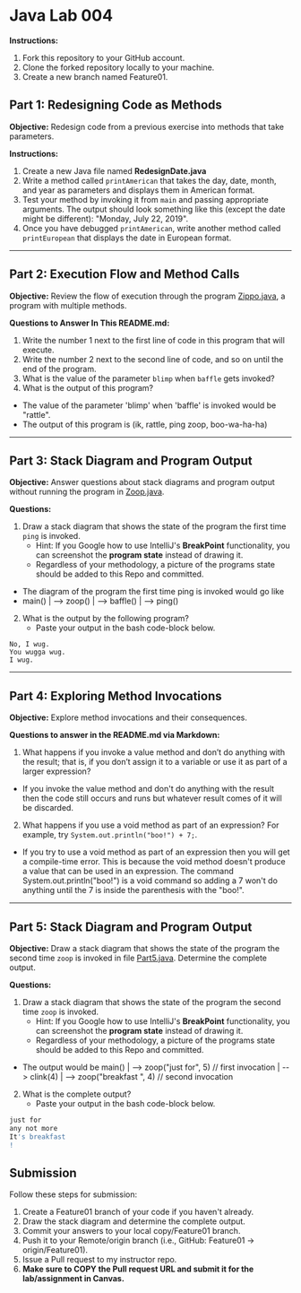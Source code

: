 # Java Lab 004

**Instructions:**
1. Fork this repository to your GitHub account.
2. Clone the forked repository locally to your machine.
3. Create a new branch named Feature01.

## Part 1: Redesigning Code as Methods

**Objective:**
Redesign code from a previous exercise into methods that take parameters.

**Instructions:**
1. Create a new Java file named **RedesignDate.java**
2. Write a method called `printAmerican` that takes the day, date, month, and year as parameters and displays them in American format.
3. Test your method by invoking it from `main` and passing appropriate arguments. The output should look something like this (except the date might be different): "Monday, July 22, 2019".
4. Once you have debugged `printAmerican`, write another method called `printEuropean` that displays the date in European format.

---

## Part 2: Execution Flow and Method Calls

**Objective:**
Review the flow of execution through the program [Zippo.java](src/Zippo.java), a program with multiple methods.

**Questions to Answer In This README.md:**
1. Write the number 1 next to the first line of code in this program that will execute.
2. Write the number 2 next to the second line of code, and so on until the end of the program.
3. What is the value of the parameter `blimp` when `baffle` gets invoked?
4. What is the output of this program?
* The value of the parameter 'blimp' when 'baffle' is invoked would be "rattle".
* The output of this program is (ik, rattle, ping zoop, boo-wa-ha-ha)
---

## Part 3: Stack Diagram and Program Output

**Objective:**
Answer questions about stack diagrams and program output without running the program in [Zoop.java](src/Zoop.java).

**Questions:**
1. Draw a stack diagram that shows the state of the program the first time `ping` is invoked.
    * Hint: If you Google how to use IntelliJ's **BreakPoint** functionality, you can screenshot the **program state** instead of drawing it.
    * Regardless of your methodology, a picture of the programs state should be added to this Repo and committed.
   
* The diagram of the program the first time ping is invoked would go like
* main()
  |
  --> zoop()
  |
  --> baffle()
  |
  --> ping()

2. What is the output by the following program?
    * Paste your output in the bash code-block below.
```
No, I wug.
You wugga wug.
I wug.
```

--- 

## Part 4: Exploring Method Invocations

**Objective:**
Explore method invocations and their consequences.

**Questions to answer in the README.md via Markdown:**
1. What happens if you invoke a value method and don’t do anything with the result; that is, if you don’t assign it to a variable or use it as part of a larger expression?
* If you invoke the value method and don't do anything with the result then the code still occurs and runs but whatever result comes of it will be discarded. 
2. What happens if you use a void method as part of an expression? For example, try `System.out.println("boo!") + 7;`.
* If you try to use a void method as part of an expression then you will get a compile-time error. This is because the void method doesn't produce a value that can be used in an expression. The command System.out.println("boo!") is a void command so adding a 7 won't do anything until the 7 is inside the parenthesis with the "boo!".

---

## Part 5: Stack Diagram and Program Output

**Objective:**
Draw a stack diagram that shows the state of the program the second time `zoop` is invoked in file [Part5.java](src/Part5.java). Determine the complete output.

**Questions:**
1. Draw a stack diagram that shows the state of the program the second time `zoop` is invoked.
    * Hint: If you Google how to use IntelliJ's **BreakPoint** functionality, you can screenshot the **program state** instead of drawing it.
    * Regardless of your methodology, a picture of the programs state should be added to this Repo and committed.
   
* The output would be
  main()
  |
  --> zoop("just for", 5) // first invocation
  |
  --> clink(4)
  |
  --> zoop("breakfast ", 4) // second invocation

2. What is the complete output?
    * Paste your output in the bash code-block below.
```bash
just for 
any not more 
It's breakfast
!
```

## Submission
Follow these steps for submission:
1. Create a Feature01 branch of your code if you haven't already.
2. Draw the stack diagram and determine the complete output.
3. Commit your answers to your local copy/Feature01 branch.
4. Push it to your Remote/origin branch (i.e., GitHub: Feature01 -> origin/Feature01).
5. Issue a Pull request to my instructor repo.
6. **Make sure to COPY the Pull request URL and submit it for the lab/assignment in Canvas.**